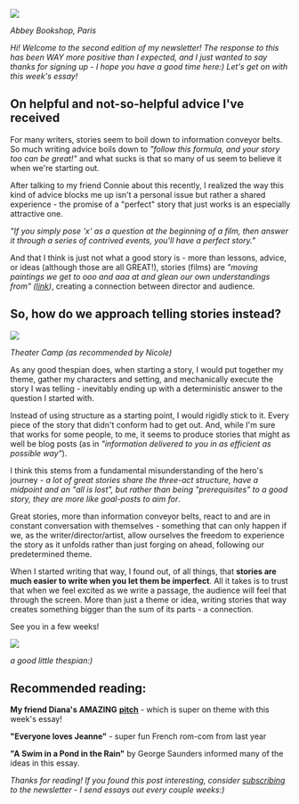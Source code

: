 ![](/assets/Stories%20as%20information%20conveyor%20belts%20%E2%80%A2%20Buttondown/0a7b5802-36a5-4cce-9b4f-838b9fb631ee.jpg)

_Abbey Bookshop, Paris_

_Hi! Welcome to the second edition of my newsletter! The response to this has been WAY more positive than I expected, and I just wanted to say thanks for signing up - I hope you have a good time here:) Let's get on with this week's essay!_

## On helpful and not-so-helpful advice I've received

For many writers, stories seem to boil down to information conveyor belts. So much writing advice boils down to _"follow this formula, and your story too can be great!"_ and what sucks is that so many of us seem to believe it when we're starting out.

After talking to my friend Connie about this recently, I realized the way this kind of advice blocks me up isn't a personal issue but rather a shared experience - the promise of a "perfect" story that just works is an especially attractive one. 

_"If you simply pose 'x' as a question at the beginning of a film, then answer it through a series of contrived events, you'll have a perfect story."_

And that I think is just not what a good story is - more than lessons, advice, or ideas (although those are all GREAT!), stories (films) are _"moving paintings we get to ooo and aaa at and glean our own understandings from" (_[_link_](https://twitter.com/BREADSWORD/status/1690118781698473984?s=20)_)_, creating a connection between director and audience.

## So, how do we approach telling stories instead?

![](/assets/Stories%20as%20information%20conveyor%20belts%20%E2%80%A2%20Buttondown/57c45b4c-d6c5-4231-ae93-06a2a823261f.png)

_Theater Camp (as recommended by Nicole)_

As any good thespian does, when starting a story, I would put together my theme, gather my characters and setting, and mechanically execute the story I was telling - inevitably ending up with a deterministic answer to the question I started with. 

Instead of using structure as a starting point, I would rigidly stick to it. Every piece of the story that didn't conform had to get out. And, while I'm sure that works for some people, to me, it seems to produce stories that might as well be blog posts (as in _"information delivered to you in as efficient as possible way"_).

I think this stems from a fundamental misunderstanding of the hero's journey - _a lot of great stories share the three-act structure, have a midpoint and an "all is lost", but rather than being "prerequisites" to a good story, they are more like goal-posts to aim for_.

Great stories, more than information conveyor belts, react to and are in constant conversation with themselves - something that can only happen if we, as the writer/director/artist, allow ourselves the freedom to experience the story as it unfolds rather than just forging on ahead, following our predetermined theme.

When I started writing that way, I found out, of all things, that **stories are much easier to write when you let them be imperfect**. All it takes is to trust that when we feel excited as we write a passage, the audience will feel that through the screen. More than just a theme or idea, writing stories that way creates something bigger than the sum of its parts - a connection.

See you in a few weeks!

![](/assets/Stories%20as%20information%20conveyor%20belts%20%E2%80%A2%20Buttondown/22d52525-7689-44db-a8d6-b6fc50b4415b.jpg)

_a good little thespian:)_

## Recommended reading:

**My friend Diana's AMAZING** [**pitch**](https://www.youtube.com/watch?v=7K1oYy4ZAU4) - which is super on theme with this week's essay!

**"Everyone loves Jeanne"** - super fun French rom-com from last year

**"A Swim in a Pond in the Rain"** by George Saunders informed many of the ideas in this essay.

_Thanks for reading! If you found this post interesting, consider [subscribing](https://buttondown.email/wrebsart?utm_source=wrebsart&utm_medium=email) to the newsletter - I send essays out every couple weeks:)_